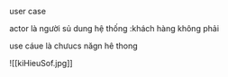 user case

actor là người sủ dung hệ thống :khách hàng không phải 

use cáue là chưucs năgn hê thong

![[kiHieuSof.jpg]]
